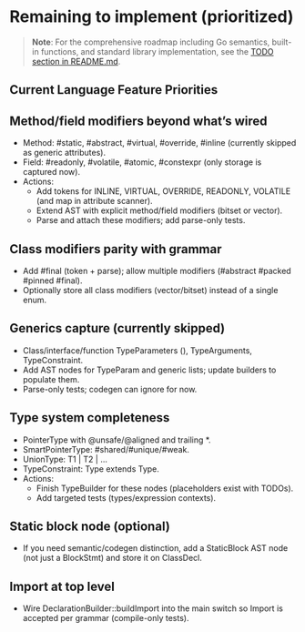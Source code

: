 # Remaining to implement (prioritized)

> **Note**: For the comprehensive roadmap including Go semantics, built-in functions, and standard library implementation, see the [TODO section in README.md](../README.md#todo---roadmap-to-full-implementation).

## Current Language Feature Priorities

## Method/field modifiers beyond what’s wired
- Method: #static, #abstract, #virtual, #override, #inline (currently skipped as generic attributes).
- Field: #readonly, #volatile, #atomic, #constexpr (only storage is captured now).
- Actions:
  - Add tokens for INLINE, VIRTUAL, OVERRIDE, READONLY, VOLATILE (and map in attribute scanner).
  - Extend AST with explicit method/field modifiers (bitset or vector).
  - Parse and attach these modifiers; add parse-only tests.

## Class modifiers parity with grammar
- Add #final (token + parse); allow multiple modifiers (#abstract #packed #pinned #final).
- Optionally store all class modifiers (vector/bitset) instead of a single enum.

## Generics capture (currently skipped)
- Class/interface/function TypeParameters (<T extends Base>), TypeArguments, TypeConstraint.
- Add AST nodes for TypeParam and generic lists; update builders to populate them.
- Parse-only tests; codegen can ignore for now.

## Type system completeness
- PointerType with @unsafe/@aligned and trailing *.
- SmartPointerType: #shared/#unique/#weak<T>.
- UnionType: T1 | T2 | ...
- TypeConstraint: Type extends Type.
- Actions:
  - Finish TypeBuilder for these nodes (placeholders exist with TODOs).
  - Add targeted tests (types/expression contexts).

## Static block node (optional)
- If you need semantic/codegen distinction, add a StaticBlock AST node (not just a BlockStmt) and store it on ClassDecl.

## Import at top level
- Wire DeclarationBuilder::buildImport into the main switch so Import is accepted per grammar (compile-only tests).

